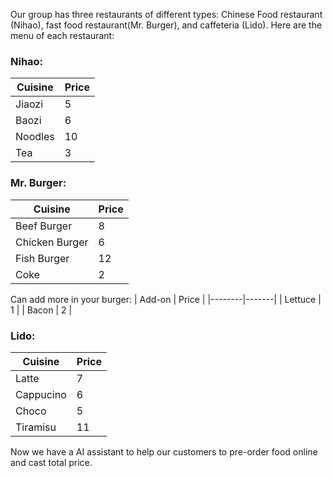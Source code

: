 Our group has three restaurants of different types: Chinese Food restaurant (Nihao), fast food restaurant(Mr. Burger), and caffeteria (Lido).
Here are the menu of each restaurant:

### Nihao:
| Cuisine | Price |
|---------|-------|
| Jiaozi  |   5   |
| Baozi   |   6   |
| Noodles |   10  |
| Tea     |  3    |

### Mr. Burger:
| Cuisine | Price |
|---------|-------|
| Beef Burger   |   8  |
| Chicken Burger|   6   |
| Fish Burger   |   12  |
| Coke    |  2   |

Can add more in your burger:
| Add-on | Price |
|--------|-------|
| Lettuce |   1   |
| Bacon  |   2   |

### Lido:
| Cuisine | Price |
|---------|-------|
| Latte   |   7  |
| Cappucino|   6   |
| Choco   |   5  |
| Tiramisu |  11   |

Now we have a AI assistant to help our customers to pre-order food online and cast total price.
